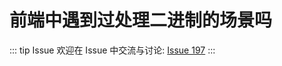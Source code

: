 # 前端中遇到过处理二进制的场景吗



::: tip Issue 
 欢迎在 Issue 中交流与讨论: [Issue 197](https://github.com/shfshanyue/Daily-Question/issues/197) 
:::



